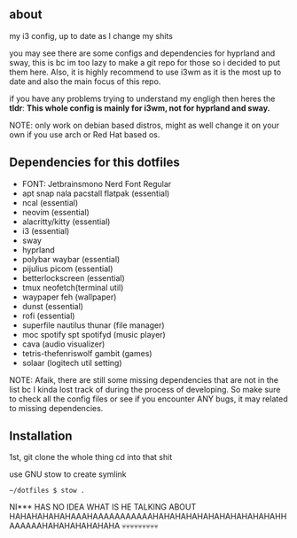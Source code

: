 ## about
my i3 config, up to date as I change my shits

you may see there are some configs and dependencies for hyprland and sway, this is bc im too lazy to make a git repo for those so i decided to put them here. Also, it is highly recommend to use i3wm as it is the most up to date and also the main focus of this repo.

if you have any problems trying to understand my engligh then heres the __tldr__:
    __This whole config is mainly for i3wm, not for hyprland and sway.__

NOTE: only work on debian based distros, might as well change it on your own if you use arch or Red Hat based os.

## Dependencies for this dotfiles
- FONT: Jetbrainsmono Nerd Font Regular
- apt snap nala pacstall flatpak (essential)
- ncal (essential)
- neovim (essential)
- alacritty/kitty (essential)
- i3 (essential)
- sway
- hyprland
- polybar waybar (essential)
- pijulius picom (essential)
- betterlockscreen (essential)
- tmux neofetch(terminal util)
- waypaper feh (wallpaper)
- dunst (essential)
- rofi (essential)
- superfile nautilus thunar (file manager)
- moc spotify spt spotifyd (music player)
- cava (audio visualizer)
- tetris-thefenriswolf gambit (games)
- solaar (logitech util setting)

NOTE: Afaik, there are still some missing dependencies that are not in the list bc I kinda lost track of during the process of developing. So make sure to check all the config files or see if you encounter ANY bugs, it may related to missing dependencies.

## Installation

1st, git clone the whole thing
cd into that shit


use GNU stow to create symlink

``````
~/dotfiles $ stow .
``````

NI*** HAS NO IDEA WHAT IS HE TALKING ABOUT HAHAHAHAHAHAAAHAAAAAAAAAAAHAHAHAHAHAHAHAHAHAHAHAHHAAAAAAHAHAHAHAHAHAHA 💀💀💀💀💀💀💀💀💀
